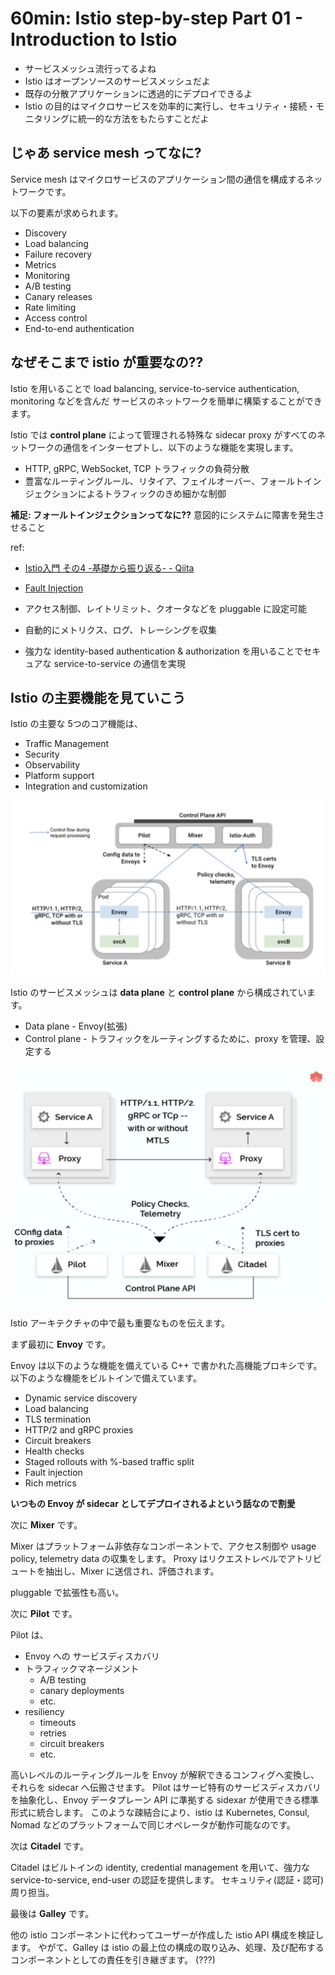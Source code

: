# 60min: Istio step-by-step Part 01 - Introduction to Istio

- サービスメッシュ流行ってるよね
- Istio はオープンソースのサービスメッシュだよ
- 既存の分散アプリケーションに透過的にデプロイできるよ
- Istio の目的はマイクロサービスを効率的に実行し、セキュリティ・接続・モニタリングに統一的な方法をもたらすことだよ

## じゃあ service mesh ってなに?

Service mesh はマイクロサービスのアプリケーション間の通信を構成するネットワークです。

以下の要素が求められます。

- Discovery
- Load balancing
- Failure recovery
- Metrics
- Monitoring
- A/B testing
- Canary releases
- Rate limiting
- Access control
- End-to-end authentication

## なぜそこまで istio が重要なの??

Istio を用いることで load balancing, service-to-service authentication, monitoring などを含んだ サービスのネットワークを簡単に構築することができます。

Istio では **control plane** によって管理される特殊な sidecar proxy がすべてのネットワークの通信をインターセプトし、以下のような機能を実現します。

- HTTP, gRPC, WebSocket, TCP トラフィックの負荷分散
- 豊富なルーティングルール、リタイア、フェイルオーバー、フォールトインジェクションによるトラフィックのきめ細かな制御

**補足: フォールトインジェクションってなに??**
意図的にシステムに障害を発生させること

ref: 
- [Istio入門 その4 -基礎から振り返る- - Qiita](https://qiita.com/Ladicle/items/4ba57078128d6affadd5#%E4%BA%8B%E5%89%8D%E3%81%AB%E9%9A%9C%E5%AE%B3%E3%82%92%E3%82%B7%E3%83%9F%E3%83%A5%E3%83%AC%E3%83%BC%E3%83%88%E3%81%99%E3%82%8B%E3%81%93%E3%81%A8%E3%81%A7%E5%A4%A7%E8%A6%8F%E6%A8%A1%E9%9A%9C%E5%AE%B3%E3%81%AB%E5%82%99%E3%81%88%E3%82%8B)
- [Fault Injection](https://istio.io/docs/tasks/traffic-management/fault-injection/)

- アクセス制御、レイトリミット、クオータなどを pluggable に設定可能
- 自動的にメトリクス、ログ、トレーシングを収集
- 強力な identity-based authentication & authorization を用いることでセキュアな service-to-service の通信を実現

## Istio の主要機能を見ていこう

Istio の主要な 5つのコア機能は、

- Traffic Management
- Security
- Observability
- Platform support
- Integration and customization

 ![](image/2019-11-05-23-13-40.png)

Istio のサービスメッシュは **data plane** と **control plane** から構成されています。

- Data plane - Envoy(拡張)
- Control plane - トラフィックをルーティングするために、proxy を管理、設定する

![](image/2019-11-05-23-14-30.png)

Istio アーキテクチャの中で最も重要なものを伝えます。

まず最初に **Envoy** です。

Envoy は以下のような機能を備えている C++ で書かれた高機能プロキシです。以下のような機能をビルトインで備えています。

- Dynamic service discovery
- Load balancing
- TLS termination
- HTTP/2 and gRPC proxies
- Circuit breakers
- Health checks
- Staged rollouts with %-based traffic split
- Fault injection
- Rich metrics

**いつもの Envoy が sidecar としてデプロイされるよという話なので割愛**

次に **Mixer** です。

Mixer はプラットフォーム非依存なコンポーネントで、アクセス制御や usage policy, telemetry data の収集をします。
Proxy はリクエストレベルでアトリビュートを抽出し、Mixer に送信され、評価されます。

pluggable で拡張性も高い。

次に **Pilot** です。

Pilot は、
- Envoy への サービスディスカバリ
- トラフィックマネージメント
    - A/B testing
    - canary deployments
    - etc.
- resiliency 
    - timeouts
    - retries
    - circuit breakers
    - etc.

高いレベルのルーティングルールを Envoy が解釈できるコンフィグへ変換し、それらを sidecar へ伝搬させます。
Pilot はサービ特有のサービスディスカバリを抽象化し、Envoy データプレーン API に準拠する sidexar が使用できる標準形式に統合します。
このような疎結合により、istio は Kubernetes, Consul, Nomad などのプラットフォームで同じオペレータが動作可能なのです。

次は **Citadel** です。

Citadel はビルトインの identity, credential management を用いて、強力な service-to-service, end-user の認証を提供します。
セキュリティ(認証・認可)周り担当。

最後は **Galley** です。

他の istio コンポーネントに代わってユーザーが作成した istio API 構成を検証します。
やがて、Galley は istio の最上位の構成の取り込み、処理、及び配布するコンポーネントとしての責任を引き継ぎます。
(???)